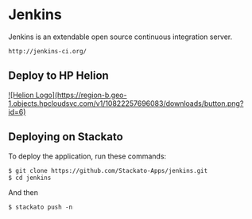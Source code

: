 Jenkins
==========

Jenkins is an extendable open source continuous integration server.
   
	http://jenkins-ci.org/

## Deploy to HP Helion
<a href="http://localhost:3000/?repoUrl=https://github.com/Stackato-Apps/jenkins">
![Helion  Logo](https://region-b.geo-1.objects.hpcloudsvc.com/v1/10822257696083/downloads/button.png?id=6)
</a>

Deploying on Stackato
---------------------
To deploy the application, run these commands:

    $ git clone https://github.com/Stackato-Apps/jenkins.git
    $ cd jenkins

And then

    $ stackato push -n
